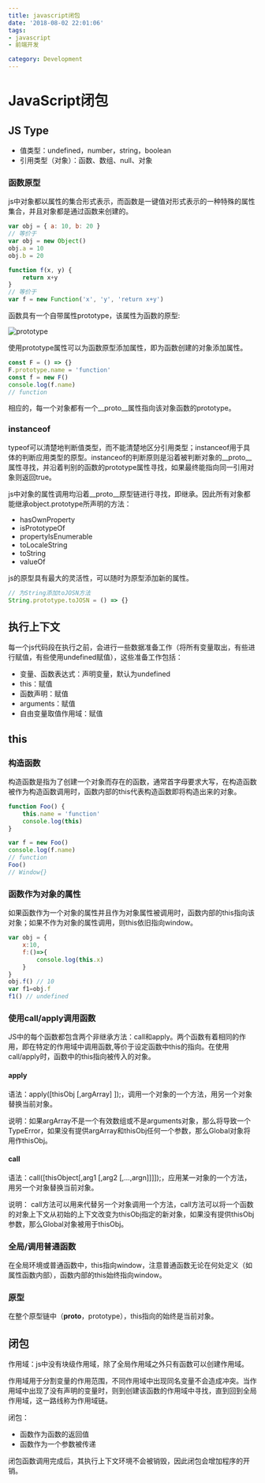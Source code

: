 ```yaml
---
title: javascript闭包
date: '2018-08-02 22:01:06'
tags: 
- javascript
- 前端开发

category: Development
---
```


# JavaScript闭包

## JS Type

- 值类型：undefined，number，string，boolean
- 引用类型（对象）：函数、数组、null、对象

### 函数原型

js中对象都以属性的集合形式表示，而函数是一键值对形式表示的一种特殊的属性集合，并且对象都是通过函数来创建的。

```javascript
var obj = { a: 10, b: 20 }
// 等价于
var obj = new Object()
obj.a = 10
obj.b = 20

function f(x, y) {
    return x+y
}
// 等价于
var f = new Function('x', 'y', 'return x+y')
```

函数具有一个自带属性prototype，该属性为函数的原型:

![prototype](javascript闭包/001.png)

使用prototype属性可以为函数原型添加属性，即为函数创建的对象添加属性。

```javascript
const F = () => {}
F.prototype.name = 'function'
const f = new F()
console.log(f.name)
// function
```

相应的，每一个对象都有一个__proto__属性指向该对象函数的prototype。

### instanceof

typeof可以清楚地判断值类型，而不能清楚地区分引用类型；instanceof用于具体的判断应用类型的原型。instanceof的判断原则是沿着被判断对象的__proto__属性寻找，并沿着判别的函数的prototype属性寻找，如果最终能指向同一引用对象则返回true。

js中对象的属性调用均沿着__proto__原型链进行寻找，即继承。因此所有对象都能继承object.prototype所声明的方法：

- hasOwnProperty
- isPrototypeOf
- propertyIsEnumerable
- toLocaleString
- toString
- valueOf

js的原型具有最大的灵活性，可以随时为原型添加新的属性。

```javascript
// 为String添加toJOSN方法
String.prototype.toJOSN = () => {}
```

## 执行上下文

每一个js代码段在执行之前，会进行一些数据准备工作（将所有变量取出，有些进行赋值，有些使用undefined赋值），这些准备工作包括：

- 变量、函数表达式：声明变量，默认为undefined
- this：赋值
- 函数声明：赋值
- arguments：赋值
- 自由变量取值作用域：赋值
  
## this

### 构造函数

构造函数是指为了创建一个对象而存在的函数，通常首字母要求大写，在构造函数被作为构造函数调用时，函数内部的this代表构造函数即将构造出来的对象。

```javascript
function Foo() {
    this.name = 'function'
    console.log(this)
}

var f = new Foo()
console.log(f.name)
// function
Foo()
// Window{}
```

### 函数作为对象的属性

如果函数作为一个对象的属性并且作为对象属性被调用时，函数内部的this指向该对象；如果不作为对象的属性调用，则this依旧指向window。

```javascript
var obj = {
    x:10,
    f:()=>{
        console.log(this.x)
    }
}
obj.f() // 10
var f1=obj.f
f1() // undefined
```

### 使用call/apply调用函数

JS中的每个函数都包含两个非继承方法：call和apply。两个函数有着相同的作用，即在特定的作用域中调用函数,等价于设定函数中this的指向。在使用call/apply时，函数中的this指向被传入的对象。

#### apply

语法：apply([thisObj [,argArray] ]);，调用一个对象的一个方法，用另一个对象替换当前对象。

说明：如果argArray不是一个有效数组或不是arguments对象，那么将导致一个 TypeError，如果没有提供argArray和thisObj任何一个参数，那么Global对象将用作thisObj。

#### call

语法：call([thisObject[,arg1 [,arg2 [,...,argn]]]]);，应用某一对象的一个方法，用另一个对象替换当前对象。

说明： call方法可以用来代替另一个对象调用一个方法，call方法可以将一个函数的对象上下文从初始的上下文改变为thisObj指定的新对象，如果没有提供thisObj参数，那么Global对象被用于thisObj。

### 全局/调用普通函数

在全局环境或普通函数中，this指向window，注意普通函数无论在何处定义（如属性函数内部），函数内部的this始终指向window。

### 原型

在整个原型链中（__proto__，prototype），this指向的始终是当前对象。

## 闭包

作用域：js中没有块级作用域，除了全局作用域之外只有函数可以创建作用域。

作用域用于分割变量的作用范围，不同作用域中出现同名变量不会造成冲突。当作用域中出现了没有声明的变量时，则到创建该函数的作用域中寻找，直到回到全局作用域，这一路线称为作用域链。

闭包：

- 函数作为函数的返回值
- 函数作为一个参数被传递

闭包函数调用完成后，其执行上下文环境不会被销毁，因此闭包会增加程序的开销。
